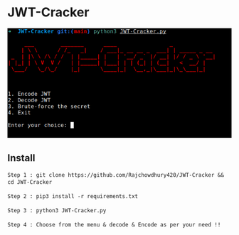 # JWT-Cracker

![JWT-Cracker](https://github.com/Rajchowdhury420/JWT-Cracker/blob/main/dd.png)

## Install
```
Step 1 : git clone https://github.com/Rajchowdhury420/JWT-Cracker && cd JWT-Cracker

Step 2 : pip3 install -r requirements.txt

Step 3 : python3 JWT-Cracker.py

Step 4 : Choose from the menu & decode & Encode as per your need !!

```
